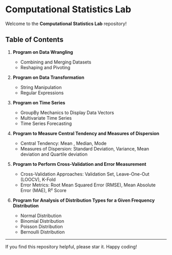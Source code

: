 # Computational Statistics Lab

Welcome to the **Computational Statistics Lab** repository!

## Table of Contents


1. **Program on Data Wrangling**

   * Combining and Merging Datasets
   * Reshaping and Pivoting

2. **Program on Data Transformation**

   * String Manipulation
   * Regular Expressions

3. **Program on Time Series**

   * GroupBy Mechanics to Display Data Vectors
   * Multivariate Time Series
   * Time Series Forecasting

4. **Program to Measure Central Tendency and Measures of Dispersion**

   * Central Tendency: Mean , Median, Mode
   * Measures of Dispersion: Standard Deviation, Variance, Mean deviation and Quartile deviation
     
5. **Program to Perform Cross-Validation and Error Measurement**

   * Cross-Validation Approaches: Validation Set, Leave-One-Out (LOOCV), K-Fold
   * Error Metrics: Root Mean Squared Error (RMSE), Mean Absolute Error (MAE), R² Score

6. **Program for Analysis of Distribution Types for a Given Frequency Distribution**
   * Normal Distribution
   * Binomial Distribution
   * Poisson Distribution
   * Bernoulli Distribution

---

If you find this repository helpful, please star it. Happy coding!
